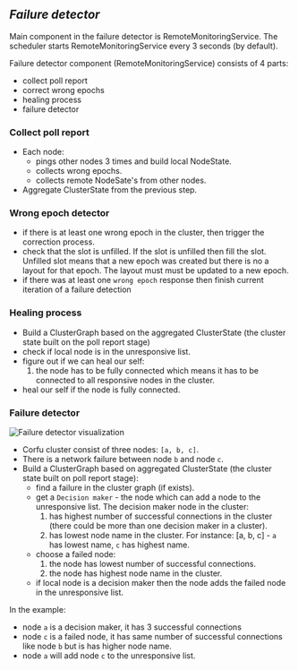 ## _Failure detector_

Main component in the failure detector is RemoteMonitoringService.
The scheduler starts RemoteMonitoringService every 3 seconds (by default).

Failure detector component (RemoteMonitoringService) consists of 4 parts: 
 - collect poll report
 - correct wrong epochs
 - healing process
 - failure detector
 
### Collect poll report
 - Each node:
      - pings other nodes 3 times and build local NodeState. 
      - collects wrong epochs.
      - collects remote NodeSate's from other nodes.
 - Aggregate ClusterState from the previous step.     

### Wrong epoch detector
 - if there is at least one wrong epoch in the cluster, then trigger the correction process. 
 - check that the slot is unfilled. If the slot is unfilled then fill the slot.
   Unfilled slot means that a new epoch was created but there is no a layout for that epoch. 
   The layout must must be updated to a new epoch.
 - if there was at least one `wrong epoch` response then finish current iteration of a failure detection

### Healing process
 - Build a ClusterGraph based on the aggregated ClusterState (the cluster state built on the poll report stage)
 - check if local node is in the unresponsive list.
 - figure out if we can heal our self:
   1. the node has to be fully connected which means it has to be connected to all responsive nodes in the cluster.
 - heal our self if the node is fully connected.
 
### Failure detector
 ![Failure detector visualization](http://www.plantuml.com/plantuml/proxy?src=https://raw.githubusercontent.com/CorfuDB/CorfuDB/master/docs/failure-detector/failure-detector.puml)

 - Corfu cluster consist of three nodes: `[a, b, c]`.
 - There is a network failure between node `b` and node `c`.
 - Build a ClusterGraph based on aggregated ClusterState (the cluster state built on poll report stage):
   - find a failure in the cluster graph (if exists).
   - get a `Decision maker` - the node which can add a node to the unresponsive list. The decision maker node in the cluster:
     1. has highest number of successful connections in the cluster (there could be more than one decision maker in a cluster).
     2. has lowest node name in the cluster. For instance: [a, b, c] - `a` has lowest name, `c` has highest name.
   - choose a failed node:
     1. the node has lowest number of successful connections.
     2. the node has highest node name in the cluster.
   - if local node is a decision maker then the node adds the failed node in the unresponsive list.
   
In the example:
 - node `a` is a decision maker, it has 3 successful connections
 - node `c` is a failed node, it has same number of successful connections like node `b` but is has higher node name.
 - node `a` will add node `c` to the unresponsive list.     
 